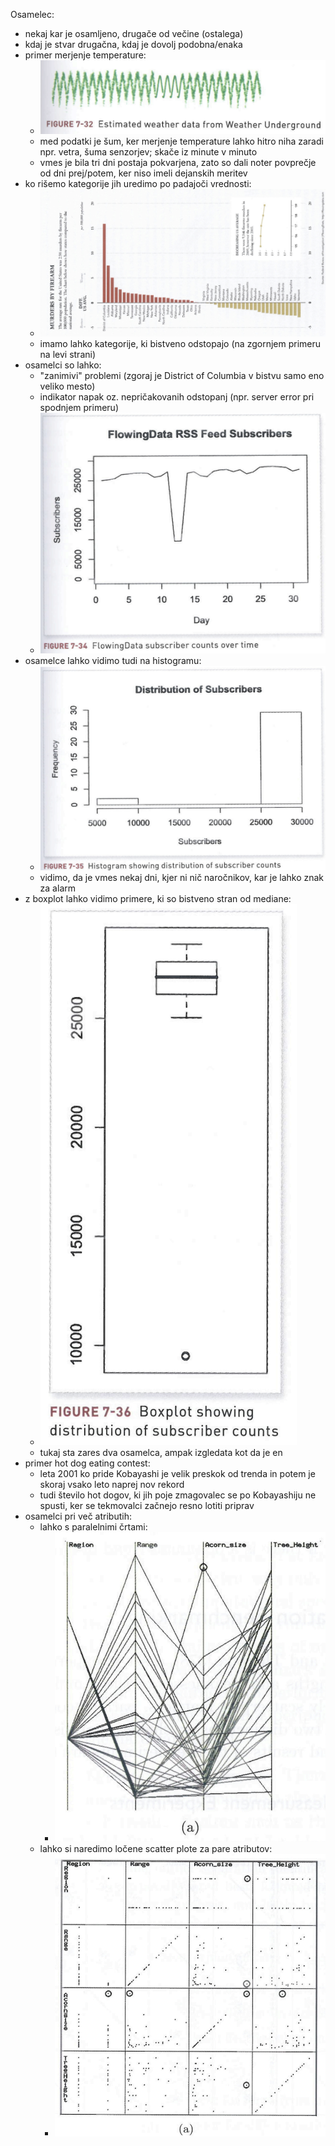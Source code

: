 Osamelec:
- nekaj kar je osamljeno, drugače od večine (ostalega)
- kdaj je stvar drugačna, kdaj je dovolj podobna/enaka
- primer merjenje temperature:
	- ![500](../../Images3/Pasted%20image%2020250403112100.png)
	- med podatki je šum, ker merjenje temperature lahko hitro niha zaradi npr. vetra, šuma senzorjev; skače iz minute v minuto
	- vmes je bila tri dni postaja pokvarjena, zato so dali noter povprečje od dni prej/potem, ker niso imeli dejanskih meritev
- ko rišemo kategorije jih uredimo po padajoči vrednosti:
	- ![600](../../Images3/Pasted%20image%2020250403112625.png)
	- imamo lahko kategorije, ki bistveno odstopajo (na zgornjem primeru na levi strani)
- osamelci so lahko:
	- "zanimivi" problemi (zgoraj je District of Columbia v bistvu samo eno veliko mesto)
	- indikator napak oz. nepričakovanih odstopanj (npr. server error pri spodnjem primeru)
	- ![400](../../Images3/Pasted%20image%2020250403113507.png)
- osamelce lahko vidimo tudi na histogramu:
	- ![400](../../Images3/Pasted%20image%2020250403113534.png)
	- vidimo, da je vmes nekaj dni, kjer ni nič naročnikov, kar je lahko znak za alarm
- z boxplot lahko vidimo primere, ki so bistveno stran od mediane:
	- ![200](../../Images3/Pasted%20image%2020250403113647.png)
	- tukaj sta zares dva osamelca, ampak izgledata kot da je en
- primer hot dog eating contest:
	- leta 2001 ko pride Kobayashi je velik preskok od trenda in potem je skoraj vsako leto naprej nov rekord
	- tudi število hot dogov, ki jih poje zmagovalec se po Kobayashiju ne spusti, ker se tekmovalci začnejo resno lotiti priprav
- osamelci pri več atributih:
	- lahko s paralelnimi črtami:
		- ![400](../../Images3/Pasted%20image%2020250403114701.png)
	- lahko si naredimo ločene scatter plote za pare atributov:
		- ![400](../../Images3/Pasted%20image%2020250403114729.png)